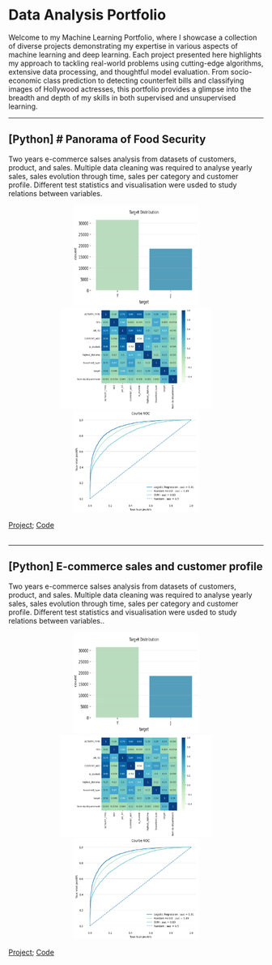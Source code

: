 # Data Analysis Portfolio

Welcome to my Machine Learning Portfolio, where I showcase a collection of diverse projects demonstrating my expertise in various aspects of machine learning and deep learning. Each project presented here highlights my approach to tackling real-world problems using cutting-edge algorithms, extensive data processing, and thoughtful model evaluation. From socio-economic class prediction to detecting counterfeit bills and classifying images of Hollywood actresses, this portfolio provides a glimpse into the breadth and depth of my skills in both supervised and unsupervised learning. 

----------
## [Python] # Panorama of Food Security

Two years e-commerce salses analysis from datasets of customers, product, and sales. Multiple data cleaning was required to analyse yearly sales, sales evolution through time, sales per category and customer profile. Different test statistics and visualisation were usded to study relations between variables.<br/>

<p align="center">
  <img src="https://github.com/haejiyun/Machine-Learning/blob/main/Supervised%20Learning/distribution.png" alt="distribution" width="250" height="200">
  <img src="https://github.com/haejiyun/Machine-Learning/blob/main/Supervised%20Learning/heatmap.png" alt="heatmap" width="300" height="200">
  <img src="https://github.com/haejiyun/Machine-Learning/blob/main/Supervised%20Learning/ROC.png" alt="ROC" width="250" height="200">
<p/>

<a href="https://github.com/haejiyun/Data-Analysis/blob/main/Panorama%20of%20Food%20Security/panorama_malnutrition.pdf">Project</a>; <a href="https://github.com/haejiyun/Data-Analysis/blob/main/Panorama%20of%20Food%20Security/panorama_malnutrition.ipynb">Code</a><br/>
<br/>

----------
## [Python] E-commerce sales and customer profile

Two years e-commerce salses analysis from datasets of customers, product, and sales. Multiple data cleaning was required to analyse yearly sales, sales evolution through time, sales per category and customer profile. Different test statistics and visualisation were usded to study relations between variables..<br/>

<p align="center">
  <img src="https://github.com/haejiyun/Machine-Learning/blob/main/Supervised%20Learning/distribution.png" alt="distribution" width="250" height="200">
  <img src="https://github.com/haejiyun/Machine-Learning/blob/main/Supervised%20Learning/heatmap.png" alt="heatmap" width="300" height="200">
  <img src="https://github.com/haejiyun/Machine-Learning/blob/main/Supervised%20Learning/ROC.png" alt="ROC" width="250" height="200">
<p/>

<a href="https://github.com/haejiyun/Data-Analysis/blob/main/E-commerce%20sales%20and%20customer%20profile/analyse_ventes.pdf">Project</a>; <a href="https://github.com/haejiyun/Data-Analysis/blob/main/E-commerce%20sales%20and%20customer%20profile/analyse_de_vente.ipynb">Code</a><br/>
<br/>




